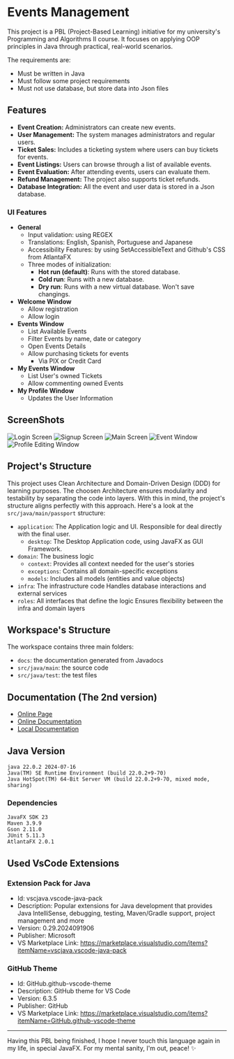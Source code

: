 # Events Management

This project is a PBL (Project-Based Learning) initiative for my university's Programming and Algorithms II course. 
It focuses on applying OOP principles in Java through practical, real-world scenarios.

The requirements are:
- Must be written in Java
- Must follow some project requirements
- Must not use database, but store data into Json files

## Features

- **Event Creation:** Administrators can create new events.
- **User Management:** The system manages administrators and regular users.
- **Ticket Sales:** Includes a ticketing system where users can buy tickets for events.
- **Event Listings:** Users can browse through a list of available events.
- **Event Evaluation:** After attending events, users can evaluate them.
- **Refund Management:** The project also supports ticket refunds.
- **Database Integration:** All the event and user data is stored in a Json database.

### UI Features
- **General**
  - Input validation: using REGEX
  - Translations: English, Spanish, Portuguese and Japanese
  - Accessibility Features: by using SetAccessibleText 
    and Github's CSS from AtlantaFX
  - Three modes of initialization:
    - **Hot run (default)**: Runs with the stored database.
    - **Cold run**: Runs with a new database.
    - **Dry run**: Runs with a new virtual database. 
      Won't save changings.
- **Welcome Window**
  - Allow registration
  - Allow login
- **Events Window**
  - List Available Events
  - Filter Events by name, date or category
  - Open Events Details
  - Allow purchasing tickets for events
    - Via PIX or Credit Card
- **My Events Window**
  - List User's owned Tickets
  - Allow commenting owned Events
- **My Profile Window**
  - Updates the User Information


## ScreenShots

![Login Screen](./assets/login.png)
![Signup Screen](./assets/signup.png)
![Main Screen](./assets/main.png)
![Event Window](./assets/event.png)
![Profile Editing Window](./assets/profile.png)

## Project's Structure

This project uses Clean Architecture and Domain-Driven Design (DDD) for learning purposes. 
The choosen Architecture ensures modularity and testability by separating the code into layers. 
With this in mind, the project's structure aligns perfectly with this approach. 
Here's a look at the `src/java/main/passport` structure:

- `application`: The Application logic and UI. 
    Responsible for deal directly with the final user.
    - `desktop`: The Desktop Application code, using JavaFX as GUI Framework.
- `domain`: The business logic
    - `context`: Provides all context needed for the user's stories
    - `exceptions`: Contains all domain-specific exceptions
    - `models`: Includes all models (entities and value objects)
- `infra`: The infrastructure code
    Handles database interactions and external services
- `roles`: All interfaces that define the logic
    Ensures flexibility between the infra and domain layers

## Workspace's Structure

The workspace contains three main folders:
- `docs`: the documentation generated from Javadocs 
- `src/java/main`: the source code
- `src/java/test`: the test files

## Documentation (The 2nd version)

* [Online Page](https://rickbarretto.github.io/passport)
* [Online Documentation](https://rickbarretto.github.io/passport/docs)
* [Local Documentation](./docs/index.html)

## Java Version

```
java 22.0.2 2024-07-16
Java(TM) SE Runtime Environment (build 22.0.2+9-70)
Java HotSpot(TM) 64-Bit Server VM (build 22.0.2+9-70, mixed mode, sharing)
```

### Dependencies

```
JavaFX SDK 23
Maven 3.9.9
Gson 2.11.0
JUnit 5.11.3
AtlantaFX 2.0.1
```

## Used VsCode Extensions

### Extension Pack for Java
* Id: vscjava.vscode-java-pack
* Description: Popular extensions for Java development that provides Java IntelliSense, debugging, testing, Maven/Gradle support, project management and more
* Version: 0.29.2024091906
* Publisher: Microsoft
* VS Marketplace Link: https://marketplace.visualstudio.com/items?itemName=vscjava.vscode-java-pack

### GitHub Theme
* Id: GitHub.github-vscode-theme
* Description: GitHub theme for VS Code
* Version: 6.3.5
* Publisher: GitHub
* VS Marketplace Link: https://marketplace.visualstudio.com/items?itemName=GitHub.github-vscode-theme

---

Having this PBL being finished, I hope I never touch this language again in my life, in special JavaFX.
For my mental sanity, I'm out, peace! ✨